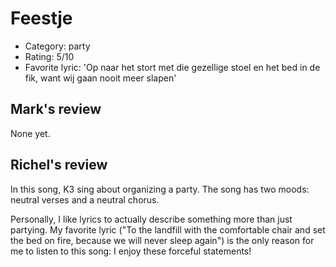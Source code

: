 # Feestje

 * Category: party
 * Rating: 5/10
 * Favorite lyric: 'Op naar het stort met die gezellige stoel en het bed in de fik, want wij gaan nooit meer slapen'

## Mark's review

None yet.

## Richel's review

In this song, K3 sing about organizing a party. The song has two moods:
neutral verses and a neutral chorus.

Personally, I like lyrics to actually describe something more than just
partying. My favorite lyric ("To the landfill with the comfortable chair
and set the bed on fire, because we will never sleep again") is the only
reason for me to listen to this song: I enjoy these forceful statements!